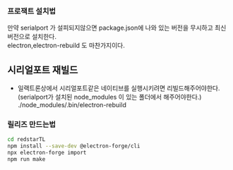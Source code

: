 
### 프로잭트 설치법
만약 serialport 가 설피되지않으면 package.json에 나와 있는 버전을 무시하고 최신버전으로 설치한다.  
electron,electron-rebuild 도 마찬가지이다.  

## 시리얼포트 재빌드
- 일랙트론상에서 시리얼포트같은 네이티브를 실행시키려면 리빌드해주어야한다.(serialport가 설치된 node_modules 이 있는 폴더에서 해주어야한다.)  
./node_modules/.bin/electron-rebuild   

### 릴리즈 만드는법

```bash
cd redstarTL
npm install --save-dev @electron-forge/cli
npx electron-forge import
npm run make
```

